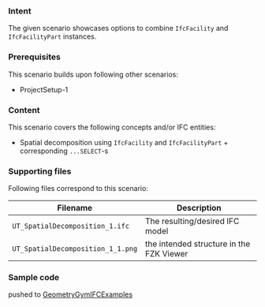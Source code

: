 
### Intent

The given scenario showcases options to combine `IfcFacility` and `IfcFacilityPart` instances. 

### Prerequisites

This scenario builds upon following other scenarios:

- ProjectSetup-1

### Content

This scenario covers the following concepts and/or IFC entities:

- Spatial decomposition using `IfcFacility` and `IfcFacilityPart` + corresponding `...SELECT`-s

### Supporting files

Following files correspond to this scenario:

| Filename                          | Description                                      |
|-----------------------------------|--------------------------------------------------|
| `UT_SpatialDecomposition_1.ifc`   | The resulting/desired IFC model                  |
| `UT_SpatialDecomposition_1_1.png` | the intended structure in the FZK Viewer         |


### Sample code

pushed to [GeometryGymIFCExamples](https://github.com/GeometryGym/GeometryGymIFCExamples) 
